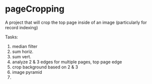 # pageCropping
A project that will crop the top page inside of an image (particularly for record indexing)

Tasks:

1. median filter
2. sum horiz.
3. sum vert.
4. analyze 2 & 3 edges for multiple pages, top page edge
5. crop background based on 2 & 3
6. image pyramid
7. 
